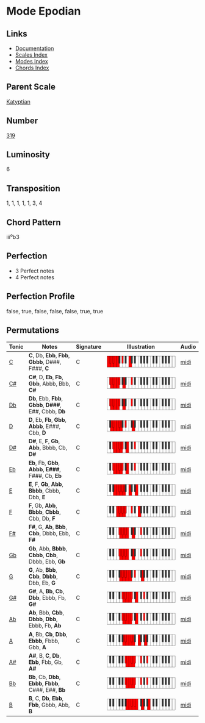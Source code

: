 # Mode Epodian

## Links

- [Documentation](README.md)
- [Scales Index](Scales.md)
- [Modes Index](Modes.md)
- [Chords Index](Chords.md)

## Parent Scale

[Katyptian](ScaleKatyptian.md)

## Number

[319](https://ianring.com/musictheory/scales/319)

## Luminosity

6

## Transposition

1, 1, 1, 1, 1, 3, 4

## Chord Pattern

iii⁰b3

## Perfection

- 3 Perfect notes
- 4 Perfect notes

## Perfection Profile

false, true, false, false, false, true, true

## Permutations

| Tonic | Notes | Signature | Illustration | Audio |
|-------|-------|-----------|--------------|-------|
| [C](ModeCNaturalEpodian.md) | **C**, Db, **Ebb**, **Fbb**, **Gbbb**, D###, F###, **C** | C | ![CNaturalEpodian](ModeCNaturalEpodian.png) | [midi](https://github.com/edipermadi/music/blob/main/docs/ModeCNaturalEpodian.mid?raw=true) |
| [C#](ModeCSharpEpodian.md) | **C#**, D, **Eb**, **Fb**, **Gbb**, Abbb, Bbb, **C#** | C | ![CSharpEpodian](ModeCSharpEpodian.png) | [midi](https://github.com/edipermadi/music/blob/main/docs/ModeCSharpEpodian.mid?raw=true) |
| [Db](ModeDFlatEpodian.md) | **Db**, Ebb, **Fbb**, **Gbbb**, **D###**, E##, Cbbb, **Db** | C | ![DFlatEpodian](ModeDFlatEpodian.png) | [midi](https://github.com/edipermadi/music/blob/main/docs/ModeDFlatEpodian.mid?raw=true) |
| [D](ModeDNaturalEpodian.md) | **D**, Eb, **Fb**, **Gbb**, **Abbb**, E###, Cbb, **D** | C | ![DNaturalEpodian](ModeDNaturalEpodian.png) | [midi](https://github.com/edipermadi/music/blob/main/docs/ModeDNaturalEpodian.mid?raw=true) |
| [D#](ModeDSharpEpodian.md) | **D#**, E, **F**, **Gb**, **Abb**, Bbbb, Cb, **D#** | C | ![DSharpEpodian](ModeDSharpEpodian.png) | [midi](https://github.com/edipermadi/music/blob/main/docs/ModeDSharpEpodian.mid?raw=true) |
| [Eb](ModeEFlatEpodian.md) | **Eb**, Fb, **Gbb**, **Abbb**, **E###**, F###, Cb, **Eb** | C | ![EFlatEpodian](ModeEFlatEpodian.png) | [midi](https://github.com/edipermadi/music/blob/main/docs/ModeEFlatEpodian.mid?raw=true) |
| [E](ModeENaturalEpodian.md) | **E**, F, **Gb**, **Abb**, **Bbbb**, Cbbb, Dbb, **E** | C | ![ENaturalEpodian](ModeENaturalEpodian.png) | [midi](https://github.com/edipermadi/music/blob/main/docs/ModeENaturalEpodian.mid?raw=true) |
| [F](ModeFNaturalEpodian.md) | **F**, Gb, **Abb**, **Bbbb**, **Cbbb**, Cbb, Db, **F** | C | ![FNaturalEpodian](ModeFNaturalEpodian.png) | [midi](https://github.com/edipermadi/music/blob/main/docs/ModeFNaturalEpodian.mid?raw=true) |
| [F#](ModeFSharpEpodian.md) | **F#**, G, **Ab**, **Bbb**, **Cbb**, Dbbb, Ebb, **F#** | C | ![FSharpEpodian](ModeFSharpEpodian.png) | [midi](https://github.com/edipermadi/music/blob/main/docs/ModeFSharpEpodian.mid?raw=true) |
| [Gb](ModeGFlatEpodian.md) | **Gb**, Abb, **Bbbb**, **Cbbb**, **Cbb**, Dbbb, Ebb, **Gb** | C | ![GFlatEpodian](ModeGFlatEpodian.png) | [midi](https://github.com/edipermadi/music/blob/main/docs/ModeGFlatEpodian.mid?raw=true) |
| [G](ModeGNaturalEpodian.md) | **G**, Ab, **Bbb**, **Cbb**, **Dbbb**, Dbb, Eb, **G** | C | ![GNaturalEpodian](ModeGNaturalEpodian.png) | [midi](https://github.com/edipermadi/music/blob/main/docs/ModeGNaturalEpodian.mid?raw=true) |
| [G#](ModeGSharpEpodian.md) | **G#**, A, **Bb**, **Cb**, **Dbb**, Ebbb, Fb, **G#** | C | ![GSharpEpodian](ModeGSharpEpodian.png) | [midi](https://github.com/edipermadi/music/blob/main/docs/ModeGSharpEpodian.mid?raw=true) |
| [Ab](ModeAFlatEpodian.md) | **Ab**, Bbb, **Cbb**, **Dbbb**, **Dbb**, Ebbb, Fb, **Ab** | C | ![AFlatEpodian](ModeAFlatEpodian.png) | [midi](https://github.com/edipermadi/music/blob/main/docs/ModeAFlatEpodian.mid?raw=true) |
| [A](ModeANaturalEpodian.md) | **A**, Bb, **Cb**, **Dbb**, **Ebbb**, Fbbb, Gbb, **A** | C | ![ANaturalEpodian](ModeANaturalEpodian.png) | [midi](https://github.com/edipermadi/music/blob/main/docs/ModeANaturalEpodian.mid?raw=true) |
| [A#](ModeASharpEpodian.md) | **A#**, B, **C**, **Db**, **Ebb**, Fbb, Gb, **A#** | C | ![ASharpEpodian](ModeASharpEpodian.png) | [midi](https://github.com/edipermadi/music/blob/main/docs/ModeASharpEpodian.mid?raw=true) |
| [Bb](ModeBFlatEpodian.md) | **Bb**, Cb, **Dbb**, **Ebbb**, **Fbbb**, C###, E##, **Bb** | C | ![BFlatEpodian](ModeBFlatEpodian.png) | [midi](https://github.com/edipermadi/music/blob/main/docs/ModeBFlatEpodian.mid?raw=true) |
| [B](ModeBNaturalEpodian.md) | **B**, C, **Db**, **Ebb**, **Fbb**, Gbbb, Abb, **B** | C | ![BNaturalEpodian](ModeBNaturalEpodian.png) | [midi](https://github.com/edipermadi/music/blob/main/docs/ModeBNaturalEpodian.mid?raw=true) |
